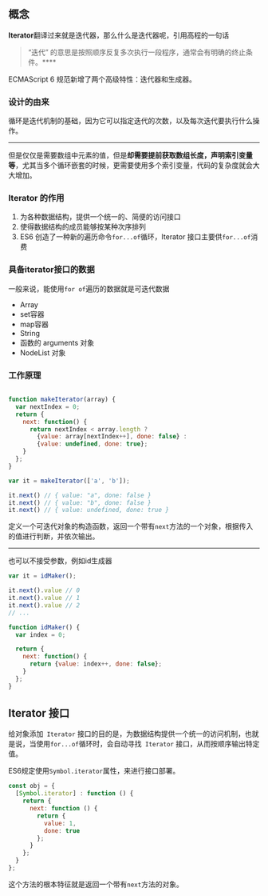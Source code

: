 ## 概念

**Iterator**翻译过来就是迭代器，那么什么是迭代器呢，引用高程的一句话

> “迭代” 的意思是按照顺序反复多次执行一段程序，通常会有明确的终止条件。****

ECMAScript 6 规范新增了两个高级特性：迭代器和生成器。


### 设计的由来

循环是迭代机制的基础，因为它可以指定迭代的次数，以及每次迭代要执行什么操作。

***

但是仅仅是需要数组中元素的值，但是**却需要提前获取数组长度，声明索引变量等**，尤其当多个循环嵌套的时候，更需要使用多个索引变量，代码的复杂度就会大大增加。



### Iterator 的作用

1. 为各种数据结构，提供一个统一的、简便的访问接口
2. 使得数据结构的成员能够按某种次序排列
3. ES6 创造了一种新的遍历命令`for...of`循环，Iterator 接口主要供`for...of`消费

### 具备iterator接口的数据

一般来说，能使用`for of`遍历的数据就是可迭代数据

- Array
- set容器
- map容器
- String
- 函数的 arguments 对象
- NodeList 对象

### 工作原理

```js

function makeIterator(array) {
  var nextIndex = 0;
  return {
    next: function() {
      return nextIndex < array.length ?
        {value: array[nextIndex++], done: false} :
        {value: undefined, done: true};
    }
  };
}

var it = makeIterator(['a', 'b']);

it.next() // { value: "a", done: false }
it.next() // { value: "b", done: false }
it.next() // { value: undefined, done: true }

```


定义一个可迭代对象的构造函数，返回一个带有`next`方法的一个对象，根据传入的值进行判断，并依次输出。

*****

也可以不接受参数，例如id生成器

```js
var it = idMaker();

it.next().value // 0
it.next().value // 1
it.next().value // 2
// ...

function idMaker() {
  var index = 0;

  return {
    next: function() {
      return {value: index++, done: false};
    }
  };
}
```


## Iterator 接口
给对象添加` Iterator` 接口的目的是，为数据结构提供一个统一的访问机制，也就是说，当使用`for...of`循环时，会自动寻找` Iterator` 接口，从而按顺序输出特定值。

ES6规定使用`Symbol.iterator`属性，来进行接口部署。

```js
const obj = {
  [Symbol.iterator] : function () {
    return {
      next: function () {
        return {
          value: 1,
          done: true
        };
      }
    };
  }
};
```

这个方法的根本特征就是返回一个带有`next`方法的对象。
